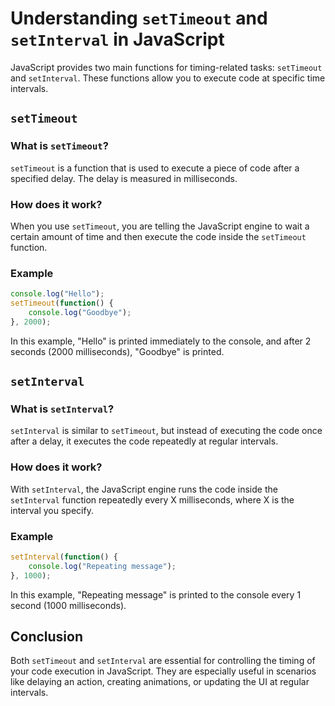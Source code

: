 
# Understanding `setTimeout` and `setInterval` in JavaScript

JavaScript provides two main functions for timing-related tasks: `setTimeout` and `setInterval`. These functions allow you to execute code at specific time intervals.

## `setTimeout`

### What is `setTimeout`?

`setTimeout` is a function that is used to execute a piece of code after a specified delay. The delay is measured in milliseconds.

### How does it work?

When you use `setTimeout`, you are telling the JavaScript engine to wait a certain amount of time and then execute the code inside the `setTimeout` function.

### Example

```javascript
console.log("Hello");
setTimeout(function() {
    console.log("Goodbye");
}, 2000);
```

In this example, "Hello" is printed immediately to the console, and after 2 seconds (2000 milliseconds), "Goodbye" is printed.

## `setInterval`

### What is `setInterval`?

`setInterval` is similar to `setTimeout`, but instead of executing the code once after a delay, it executes the code repeatedly at regular intervals.

### How does it work?

With `setInterval`, the JavaScript engine runs the code inside the `setInterval` function repeatedly every X milliseconds, where X is the interval you specify.

### Example

```javascript
setInterval(function() {
    console.log("Repeating message");
}, 1000);
```

In this example, "Repeating message" is printed to the console every 1 second (1000 milliseconds).

## Conclusion

Both `setTimeout` and `setInterval` are essential for controlling the timing of your code execution in JavaScript. They are especially useful in scenarios like delaying an action, creating animations, or updating the UI at regular intervals.

